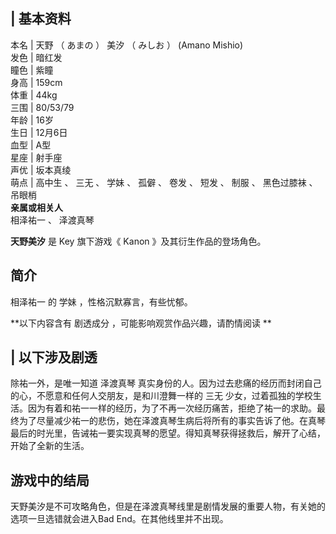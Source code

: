 |  **基本资料**  
---  
本名  |  天野  （  あまの  ）  美汐  （  みしお  ）  (Amano Mishio)   
发色  |  暗红发   
瞳色  |  紫瞳   
身高  |  159cm   
体重  |  44kg   
三围  |  80/53/79   
年龄  |  16岁   
生日  |  12月6日   
血型  |  A型   
星座  |  射手座   
声优  |  坂本真绫   
萌点  |  高中生  、  三无  、  学妹  、  孤僻  、  卷发  、  短发  、  制服  、  黑色过膝袜  、  吊眼梢   
**亲属或相关人**  
相泽祐一  、  泽渡真琴  
  
**天野美汐** 是  Key  旗下游戏《  Kanon  》及其衍生作品的登场角色。

##  简介

相泽祐一  的  学妹  ，性格沉默寡言，有些忧郁。

**以下内容含有 剧透成分  ，可能影响观赏作品兴趣，请酌情阅读 **

|  以下涉及剧透  
---  
除祐一外，是唯一知道  泽渡真琴  真实身份的人。因为过去悲痛的经历而封闭自己的心，不愿意和任何人交朋友，是和川澄舞一样的  三无
少女，过着孤独的学校生活。因为有着和祐一一样的经历，为了不再一次经历痛苦，拒绝了祐一的求助。最终为了尽量减少祐一的悲伤，她在泽渡真琴生病后将所有的事实告诉了他。在真琴最后的时光里，告诫祐一要实现真琴的愿望。得知真琴获得拯救后，解开了心结，开始了全新的生活。
</br>  
  
##  游戏中的结局

天野美汐是不可攻略角色，但是在泽渡真琴线里是剧情发展的重要人物，有关她的选项一旦选错就会进入Bad End。在其他线里并不出现。


